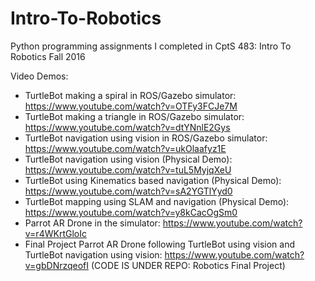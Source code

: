 # Intro-To-Robotics
Python programming assignments I completed in CptS 483: Intro To Robotics Fall 2016

Video Demos:
- TurtleBot making a spiral in ROS/Gazebo simulator: https://www.youtube.com/watch?v=OTFy3FCJe7M
- TurtleBot making a triangle in ROS/Gazebo simulator: https://www.youtube.com/watch?v=dtYNnlE2Gys
- TurtleBot navigation using vision in ROS/Gazebo simulator: https://www.youtube.com/watch?v=ukOlaafyz1E
- TurtleBot navigation using vision (Physical Demo): https://www.youtube.com/watch?v=tuL5MyjqXeU
- TurtleBot using Kinematics based navigation (Physical Demo): https://www.youtube.com/watch?v=sA2YGTlYyd0
- TurtleBot mapping using SLAM and navigation (Physical Demo): https://www.youtube.com/watch?v=y8kCacOgSm0
- Parrot AR Drone in the simulator: https://www.youtube.com/watch?v=r4WKrtGloIc
- Final Project Parrot AR Drone following TurtleBot using vision and TurtleBot navigation using vision: https://www.youtube.com/watch?v=gbDNrzqeofI (CODE IS UNDER REPO: Robotics Final Project)
